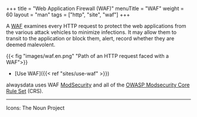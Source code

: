 +++
title = "Web Application Firewall (WAF)"
menuTitle = "WAF"
weight = 60
layout = "man"
tags = ["http", "site", "waf"]
+++

A [WAF](https://en.wikipedia.org/wiki/Web_application_firewall) examines every HTTP request to protect the web applications from the various attack vehicles to minimize infections. It may allow them to transit to the application or block them, alert, record whether they are deemed malevolent.

{{< fig "images/waf.en.png" "Path of an HTTP request faced with a WAF">}}

- [Use WAF]({{< ref "sites/use-waf" >}})

alwaysdata uses WAF [ModSecurity](https://modsecurity.org/) and all of the [OWASP Modsecurity Core Rule Set](https://coreruleset.org/) (CRS).

---
Icons: The Noun Project
